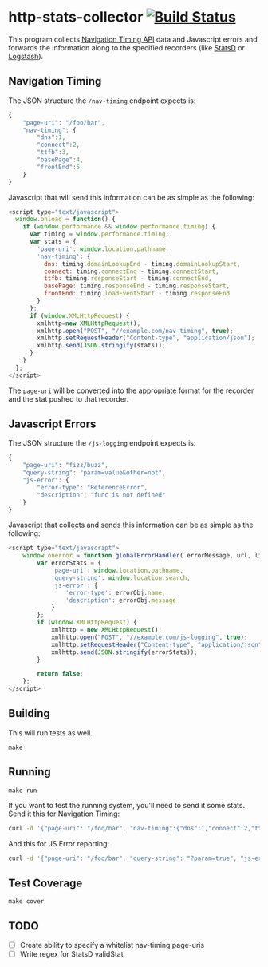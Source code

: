 # http-stats-collector [![Build Status](https://travis-ci.org/lanyonm/http-stats-collector.svg)](https://travis-ci.org/lanyonm/http-stats-collector)
This program collects [Navigation Timing API](http://www.html5rocks.com/en/tutorials/webperformance/basics/) data and Javascript errors and forwards the information along to the specified recorders (like [StatsD](https://github.com/etsy/statsd/) or [Logstash](http://logstash.net/)).

## Navigation Timing
The JSON structure the `/nav-timing` endpoint expects is:

```javascript
{
	"page-uri": "/foo/bar",
	"nav-timing": {
		"dns":1,
		"connect":2,
		"ttfb":3,
		"basePage":4,
		"frontEnd":5
	}
}
```

Javascript that will send this information can be as simple as the following:

```javascript
<script type="text/javascript">
  window.onload = function() {
    if (window.performance && window.performance.timing) {
      var timing = window.performance.timing;
      var stats = {
        'page-uri': window.location.pathname,
        'nav-timing': {
          dns: timing.domainLookupEnd - timing.domainLookupStart,
          connect: timing.connectEnd - timing.connectStart,
          ttfb: timing.responseStart - timing.connectEnd,
          basePage: timing.responseEnd - timing.responseStart,
          frontEnd: timing.loadEventStart - timing.responseEnd
        }
      };
      if (window.XMLHttpRequest) {
        xmlhttp=new XMLHttpRequest();
        xmlhttp.open("POST", "//example.com/nav-timing", true);
        xmlhttp.setRequestHeader("Content-type", "application/json");
        xmlhttp.send(JSON.stringify(stats));
      }
    }
  };
</script>
```

The `page-uri` will be converted into the appropriate format for the recorder and the stat pushed to that recorder.

## Javascript Errors
The JSON structure the `/js-logging` endpoint expects is:

```javascript
{
	"page-uri": "fizz/buzz",
	"query-string": "param=value&other=not",
	"js-error": {
		"error-type": "ReferenceError",
		"description": "func is not defined"
	}
}
```

Javascript that collects and sends this information can be as simple as the following:

```javascript
<script type="text/javascript">
	window.onerror = function globalErrorHandler( errorMessage, url, lineNumber, charPos, errorObj ) {
		var errorStats = {
			'page-uri': window.location.pathname,
			'query-string': window.location.search,
			'js-error': {
				'error-type': errorObj.name,
				'description': errorObj.message
			}
		};
		if (window.XMLHttpRequest) {
			xmlhttp = new XMLHttpRequest();
			xmlhttp.open("POST", "//example.com/js-logging", true);
			xmlhttp.setRequestHeader("Content-type", "application/json");
			xmlhttp.send(JSON.stringify(errorStats));
		}

		return false;
	};
</script>
```

## Building
This will run tests as well.

	make

## Running

	make run

If you want to test the running system, you'll need to send it some stats. Send it this for Navigation Timing:

```bash
curl -d '{"page-uri": "/foo/bar", "nav-timing":{"dns":1,"connect":2,"ttfb":3,"basePage":4,"frontEnd":5}}' -H "X-Real-Ip: 192.168.0.1" http://localhost:8080/nav-timing
```
And this for JS Error reporting:
```bash
curl -d '{"page-uri": "/foo/bar", "query-string": "?param=true", "js-error":{"error-type": "ReferenceError", "description": "func is not defined"}}' -H "X-Real-Ip: 192.168.0.1" http://localhost:8080/js-error
```

## Test Coverage

	make cover

## TODO

- [ ] Create ability to specify a whitelist nav-timing page-uris
- [ ] Write regex for StatsD validStat
